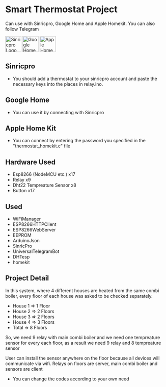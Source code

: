 # Smart Thermostat Project
Can use with Sinricpro, Google Home and Apple Homekit. You can also follow Telegram

<img src="https://lh3.googleusercontent.com/LDbL9BDfVZASl8Wh6v8aZn3foy-rDrYaumMK-mb8gLceN6cCxex5OxtAyK0c2hKsDFHplI5sXHl73A=s72" alt="Sinricpro Logo" width="50" height="50" class="lazyloaded" data-ll-status="loaded">
<img src="https://cdn.freelogovectors.net/svg07/google-home-logo.svg" alt="Google Home Logo" width="50" height="50" class="lazyloaded" data-ll-status="loaded">
<img src="https://upload.wikimedia.org/wikipedia/commons/c/cc/Apple_HomeKit_logo.svg" alt="Apple Home Logo" width="50" height="50" class="lazyloaded" data-ll-status="loaded">

## Sinricpro
* You should add a thermostat to your sinricpro account and paste the necessary keys into the places in relay.ino.

## Google Home
* You can use it by connecting with Sinricpro

## Apple Home Kit
* You can connect by entering the password you specified in the "thermostat_homekit.c" file

## Hardware Used
* Esp8266 (NodeMCU etc.) x17
* Relay x9
* Dht22 Tempreature Sensor x8
* Button x17

## Used
* WiFiManager
* ESP8266HTTPClient
* ESP8266WebServer
* EEPROM
* ArduinoJson
* SinricPro
* UniversalTelegramBot
* DHTesp
* homekit

## Project Detail
In this system, where 4 different houses are heated from the same combi boiler, every floor of each house was asked to be checked separately.
* House 1 => 1 Floor
* House 2 => 2 Floors
* House 3 => 2 Floors
* House 4 => 3 Floors
* Total => 8 Floors

So, we need 9 relay with main combi boiler and we need one tempreature sensor for every each floor, as a result we need 9 relay and 8 tempreature sensor

User can install the sensor anywhere on the floor because all devices will communicate via wifi. Relays on floors are server, main combi boiler and sensors are client

* You can change the codes according to your own need
